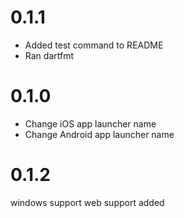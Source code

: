 0.1.1
=====

* Added test command to README
* Ran dartfmt

0.1.0
=====

* Change iOS app launcher name
* Change Android app launcher name

0.1.2
=====

windows support
web support added
